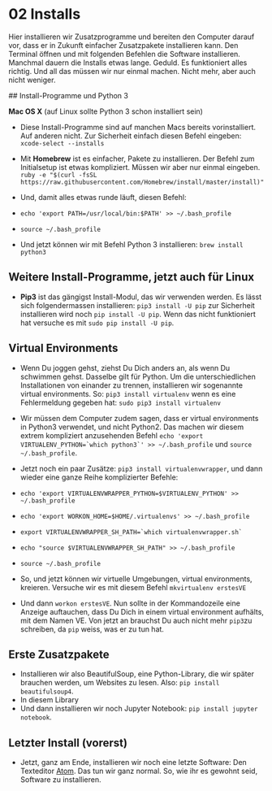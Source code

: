 # 02 Installs

Hier installieren wir Zusatzprogramme und bereiten den Computer darauf vor, dass
er in Zukunft einfacher Zusatzpakete installieren kann. Den Terminal öffnen und
mit folgenden Befehlen die Software installieren. Manchmal dauern die Installs
etwas lange. Geduld. Es funktioniert alles richtig. Und all das müssen wir
nur einmal machen. Nicht mehr, aber auch nicht weniger.


## Install-Programme und Python 3

**Mac OS X** (auf Linux sollte Python 3 schon installiert sein)

- Diese Install-Programme sind auf manchen Macs bereits vorinstalliert. Auf
anderen nicht. Zur Sicherheit einfach diesen Befehl eingeben: ```xcode-select --installs```

- Mit **Homebrew** ist es einfacher, Pakete zu installieren. Der Befehl zum
Initialsetup ist etwas kompliziert. Müssen wir aber nur einmal
eingeben. ```ruby -e "$(curl -fsSL https://raw.githubusercontent.com/Homebrew/install/master/install)"```

- Und, damit alles etwas runde läuft, diesen Befehl:
- ```echo 'export PATH=/usr/local/bin:$PATH' >> ~/.bash_profile```
- ```source ~/.bash_profile```

- Und jetzt können wir mit Befehl Python 3 installieren: ```brew install python3```

## Weitere Install-Programme, jetzt auch für Linux

- **Pip3** ist das gängigst Install-Modul, das wir verwenden werden. Es lässt
sich folgendermassen installieren: ```pip3 install -U pip``` zur Sicherheit
installieren wird noch ```pip install -U pip```. Wenn das nicht funktioniert hat
versuche es mit ```sudo pip install -U pip```.

## Virtual Environments

- Wenn Du joggen gehst, ziehst Du Dich anders an, als wenn Du schwimmen gehst.
Dasselbe gilt für Python. Um die unterschiedlichen Installationen von einander
zu trennen, installieren wir sogenannte virtual environments.
So: ```pip3 install virtualenv``` wenn es eine Fehlermeldung gegeben hat: ```sudo pip3 install virtualenv```
- Wir müssen dem Computer zudem sagen, dass er virtual environments in Python3
verwendet, und nicht Python2. Das machen wir diesem extrem kompliziert anzusehenden
Befehl ```echo 'export VIRTUALENV_PYTHON=`which python3`' >> ~/.bash_profile```
und ```source ~/.bash_profile```.
- Jetzt noch ein paar Zusätze: ```pip3 install virtualenvwrapper```, und dann
wieder eine ganze Reihe komplizierter Befehle:
- ```echo 'export VIRTUALENVWRAPPER_PYTHON=$VIRTUALENV_PYTHON' >> ~/.bash_profile```
- ```echo 'export WORKON_HOME=$HOME/.virtualenvs' >> ~/.bash_profile```
- ```export VIRTUALENVWRAPPER_SH_PATH=`which virtualenvwrapper.sh` ```
- ```echo "source $VIRTUALENVWRAPPER_SH_PATH" >> ~/.bash_profile```
- ```source ~/.bash_profile```

- So, und jetzt können wir virtuelle Umgebungen, virtual environments, kreieren.
Versuche wir es mit diesem Befehl ```mkvirtualenv erstesVE```
- Und dann ```workon erstesVE```. Nun sollte in der Kommandozeile eine Anzeige
auftauchen, dass Du Dich in einem virtual environment aufhälts, mit dem Namen
VE. Von jetzt an brauchst Du auch nicht mehr ```pip3```zu schreiben, da ```pip```
weiss, was er zu tun hat.

## Erste Zusatzpakete

- Installieren wir also BeautifulSoup, eine Python-Library, die wir später
brauchen werden, um Websites zu lesen. Also: ```pip install beautifulsoup4```.
- In diesem Library
- Und dann installieren wir noch Jupyter Notebook: ```pip install jupyter notebook```.

## Letzter Install (vorerst)

- Jetzt, ganz am Ende, installieren wir noch eine letzte Software: Den Texteditor
[Atom](https://atom.io/). Das tun wir ganz normal. So, wie ihr es gewohnt seid,
Software zu installieren.
